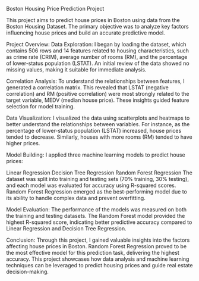 Boston Housing Price Prediction Project

This project aims to predict house prices in Boston using data from the Boston Housing Dataset. The primary objective was to analyze key factors influencing house prices and build an accurate predictive model.

Project Overview:
Data Exploration: I began by loading the dataset, which contains 506 rows and 14 features related to housing characteristics, such as crime rate (CRIM), average number of rooms (RM), and the percentage of lower-status population (LSTAT). An initial review of the data showed no missing values, making it suitable for immediate analysis.

Correlation Analysis: To understand the relationships between features, I generated a correlation matrix. This revealed that LSTAT (negative correlation) and RM (positive correlation) were most strongly related to the target variable, MEDV (median house price). These insights guided feature selection for model training.

Data Visualization: I visualized the data using scatterplots and heatmaps to better understand the relationships between variables. For instance, as the percentage of lower-status population (LSTAT) increased, house prices tended to decrease. Similarly, houses with more rooms (RM) tended to have higher prices.

Model Building: I applied three machine learning models to predict house prices:

Linear Regression
Decision Tree Regression
Random Forest Regression
The dataset was split into training and testing sets (70% training, 30% testing), and each model was evaluated for accuracy using R-squared scores. Random Forest Regression emerged as the best-performing model due to its ability to handle complex data and prevent overfitting.

Model Evaluation: The performance of the models was measured on both the training and testing datasets. The Random Forest model provided the highest R-squared score, indicating better predictive accuracy compared to Linear Regression and Decision Tree Regression.

Conclusion:
Through this project, I gained valuable insights into the factors affecting house prices in Boston. Random Forest Regression proved to be the most effective model for this prediction task, delivering the highest accuracy. This project showcases how data analysis and machine learning techniques can be leveraged to predict housing prices and guide real estate decision-making.
